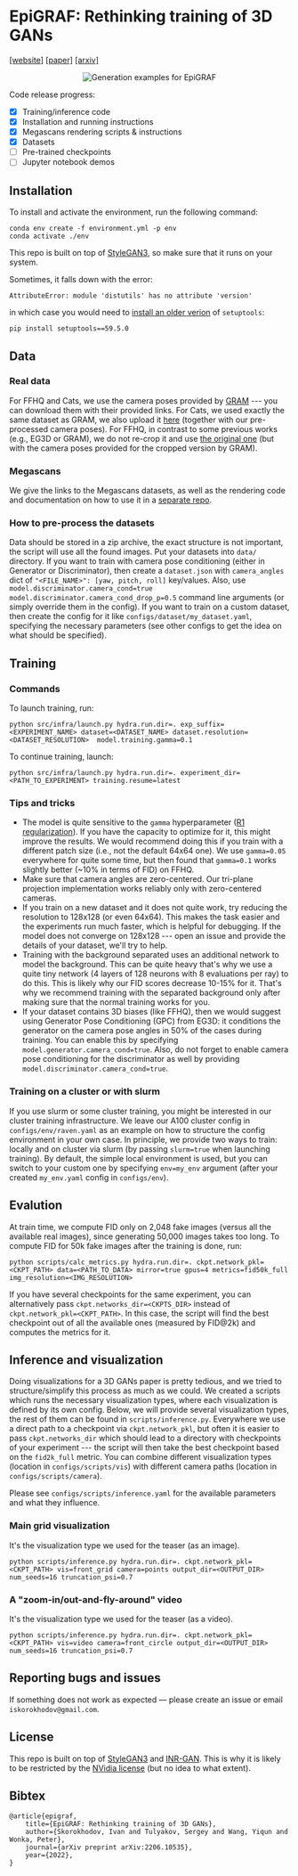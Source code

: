 # EpiGRAF: Rethinking training of 3D GANs

[[website]](https://universome.github.io/epigraf)
[[paper]](https://universome.github.io/assets/projects/epigraf/epigraf.pdf)
[[arxiv]](https://arxiv.org/abs/2206.10535)

<div style="text-align:center">
<img src="https://user-images.githubusercontent.com/3128824/174703885-903df621-9cbe-4f52-bb67-990dbae52cd7.gif" alt="Generation examples for EpiGRAF"/>
</div>

Code release progress:
- [x] Training/inference code
- [x] Installation and running instructions
- [x] Megascans rendering scripts & instructions
- [x] Datasets
- [ ] Pre-trained checkpoints
- [ ] Jupyter notebook demos

## Installation

To install and activate the environment, run the following command:
```
conda env create -f environment.yml -p env
conda activate ./env
```
This repo is built on top of [StyleGAN3](https://github.com/NVlabs/stylegan3), so make sure that it runs on your system.

Sometimes, it falls down with the error:
```
AttributeError: module 'distutils' has no attribute 'version'
```
in which case you would need to [install an older verion](https://github.com/pytorch/pytorch/issues/69894#issuecomment-1080635462) of `setuptools`:
```
pip install setuptools==59.5.0
```

## Data

### Real data

For FFHQ and Cats, we use the camera poses provided by [GRAM](https://yudeng.github.io/GRAM/) --- you can download them with their provided links.
For Cats, we used exactly the same dataset as GRAM, we also upload it [here](https://disk.yandex.ru/d/FXwuU1uWTLwOmQ) (together with our pre-processed camera poses).
For FFHQ, in contrast to some previous works (e.g., EG3D or GRAM), we do not re-crop it and use [the original one](https://github.com/NVlabs/ffhq-dataset) (but with the camera poses provided for the cropped version by GRAM).

### Megascans

We give the links to the Megascans datasets, as well as the rendering code and documentation on how to use it in a [separate repo](https://github.com/universome/megascans-rendering).

### How to pre-process the datasets

Data should be stored in a zip archive, the exact structure is not important, the script will use all the found images.
Put your datasets into `data/` directory.
If you want to train with camera pose conditioning (either in Generator or Discriminator), then create a `dataset.json` with `camera_angles` dict of `"<FILE_NAME>": [yaw, pitch, roll]` key/values.
Also, use `model.discriminator.camera_cond=true model.discriminator.camera_cond_drop_p=0.5` command line arguments (or simply override them in the config).
If you want to train on a custom dataset, then create the config for it like `configs/dataset/my_dataset.yaml`, specifying the necessary parameters (see other configs to get the idea on what should be specified).

## Training

### Commands

To launch training, run:
```
python src/infra/launch.py hydra.run.dir=. exp_suffix=<EXPERIMENT_NAME> dataset=<DATASET_NAME> dataset.resolution=<DATASET_RESOLUTION>  model.training.gamma=0.1
```

To continue training, launch:
```
python src/infra/launch.py hydra.run.dir=. experiment_dir=<PATH_TO_EXPERIMENT> training.resume=latest
```

### Tips and tricks
- The model is quite sensitive to the `gamma` hyperparameter ([R1 regularization](https://paperswithcode.com/method/r1-regularization)). If you have the capacity to optimize for it, this might improve the results. We would recommend doing this if you train with a different patch size (i.e., not the default 64x64 one). We use `gamma=0.05` everywhere for quite some time, but then found that `gamma=0.1` works slightly better (~10% in terms of FID) on FFHQ.
- Make sure that camera angles are zero-centered. Our tri-plane projection implementation works reliably only with zero-centered cameras.
- If you train on a new dataset and it does not quite work, try reducing the resolution to 128x128 (or even 64x64). This makes the task easier and the experiments run much faster, which is helpful for debugging. If the model does not converge on 128x128 --- open an issue and provide the details of your dataset, we'll try to help.
- Training with the background separated uses an additional network to model the background. This can be quite heavy that's why we use a quite tiny network (4 layers of 128 neurons with 8 evaluations per ray) to do this. This is likely why our FID scores decrease 10-15% for it. That's why we recommend training with the separated background only after making sure that the normal training works for you.
- If your dataset contains 3D biases (like FFHQ), then we would suggest using Generator Pose Conditioning (GPC) from EG3D: it conditions the generator on the camera pose angles in 50% of the cases during training. You can enable this by specifying `model.generator.camera_cond=true`. Also, do not forget to enable camera pose conditioning for the discriminator as well by providing `model.discriminator.camera_cond=true`.

### Training on a cluster or with slurm

If you use slurm or some cluster training, you might be interested in our cluster training infrastructure.
We leave our A100 cluster config in `configs/env/raven.yaml` as an example on how to structure the config environment in your own case.
In principle, we provide two ways to train: locally and on cluster via slurm (by passing `slurm=true` when launching training).
By default, the simple local environment is used, but you can switch to your custom one by specifying `env=my_env` argument (after your created `my_env.yaml` config in `configs/env`).

<!-- ## Checkpoints

We release the following generator checkpoints for our model:
- [FFHQ 512x512 checkpoint]()
- [Cats 256x256 checkpoint]()
- [M-Plants 256x256 checkpoint]()
- [M-Food 256x256 checkpoint]() -->

## Evalution
At train time, we compute FID only on 2,048 fake images (versus all the available real images), since generating 50,000 images takes too long.
To compute FID for 50k fake images after the training is done, run:
```
python scripts/calc_metrics.py hydra.run.dir=. ckpt.network_pkl=<CKPT_PATH> data=<PATH_TO_DATA> mirror=true gpus=4 metrics=fid50k_full img_resolution=<IMG_RESOLUTION>
```
If you have several checkpoints for the same experiment, you can alternatively pass `ckpt.networks_dir=<CKPTS_DIR>` instead of `ckpt.network_pkl=<CKPT_PATH>`.
In this case, the script will find the best checkpoint out of all the available ones (measured by FID@2k) and computes the metrics for it.

## Inference and visualization

Doing visualizations for a 3D GANs paper is pretty tedious, and we tried to structure/simplify this process as much as we could.
We created a scripts which runs the necessary visualization types, where each visualization is defined by its own config.
Below, we will provide several visualization types, the rest of them can be found in `scripts/inference.py`.
Everywhere we use a direct path to a checkpoint via `ckpt.network_pkl`, but often it is easier to pass `ckpt.networks_dir` which should lead to a directory with checkpoints of your experiment --- the script will then take the best checkpoint based on the `fid2k_full` metric.
You can combine different visualization types (location in `configs/scripts/vis`) with different camera paths (location in `configs/scripts/camera`).

Please see `configs/scripts/inference.yaml` for the available parameters and what they influence.

### Main grid visualization

It's the visualization type we used for the teaser (as an image).
```
python scripts/inference.py hydra.run.dir=. ckpt.network_pkl=<CKPT_PATH> vis=front_grid camera=points output_dir=<OUTPUT_DIR> num_seeds=16 truncation_psi=0.7
```

### A "zoom-in/out-and-fly-around" video

It's the visualization type we used for the teaser (as a video).
```
python scripts/inference.py hydra.run.dir=. ckpt.network_pkl=<CKPT_PATH> vis=video camera=front_circle output_dir=<OUTPUT_DIR> num_seeds=16 truncation_psi=0.7
```

## Reporting bugs and issues

If something does not work as expected — please create an issue or email `iskorokhodov@gmail.com`.

## License

This repo is built on top of [StyleGAN3](https://github.com/nvlabs/stylegan3) and [INR-GAN](https://github.com/universome/inr-gan).
This is why it is likely to be restricted by the [NVidia license](https://github.com/NVlabs/stylegan3/blob/main/LICENSE.txt) (but no idea to what extent).

<!-- ## Rendering Megascans

To render the megascans, obtain the necessary models from the [website](https://quixel.com/megascans/home), convert them into GLTF, create a `enb.blend` Blender environment, and then run:
```
blender --python render_dataset.py env.blend --background
```
The rendering config is located in `render_dataset.py`. -->

## Bibtex

```
@article{epigraf,
    title={EpiGRAF: Rethinking training of 3D GANs},
    author={Skorokhodov, Ivan and Tulyakov, Sergey and Wang, Yiqun and Wonka, Peter},
    journal={arXiv preprint arXiv:2206.10535},
    year={2022},
}
```
